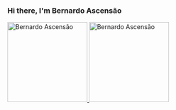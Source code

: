 ### Hi there, I'm Bernardo Ascensão

<div>
    <a href="https://github.com/bernardoascensao/bernardoascensao" />
      <img height="180em" src="https://github-readme-stats.vercel.app/api?username=bernardoascensao&show_icons=true&theme=tokyonight&layout=compact&include_all_commits&count_private=true" alt="Bernardo Ascensão" />
      <img height="180em" src="https://github-readme-stats.vercel.app/api/top-langs?username=bernardoascensao&langs_count=10&show_icons=true&locale=en&layout=compact&theme=tokyonight" alt="Bernardo Ascensão" />
</div>
